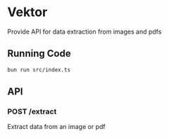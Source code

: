 # Vektor

Provide API for data extraction from images and pdfs

## Running Code

```sh
bun run src/index.ts
```

## API

### POST /extract

Extract data from an image or pdf
